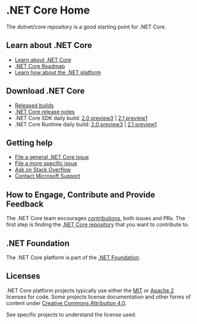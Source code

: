 ﻿# .NET Core Home

The dotnet/core repository is a good starting point for .NET Core. 

## Learn about .NET Core 

- [Learn about .NET Core](https://docs.microsoft.com/dotnet/core)
- [.NET Core Roadmap](https://github.com/dotnet/core/blob/master/roadmap.md)
- [Learn how about the .NET platform](https://docs.microsoft.com/dotnet/standard/)

## Download .NET Core

- [Released builds](https://github.com/dotnet/core/blob/master/release-notes/download-archive.md)
- [.NET Core release notes](https://github.com/dotnet/core/blob/master/release-notes/README.md)
- .NET Core SDK daily build: [2.0 preview3](https://github.com/dotnet/cli/blob/release/2.0.0/README.md#installers-and-binaries) | [2.1 preview1](https://github.com/dotnet/cli/blob/master/README.md#installers-and-binaries)
- .NET Core Runtime daily build: [2.0 preview3](https://github.com/dotnet/core-setup/blob/release/2.0.0/README.md) | [2.1 preview1](https://github.com/dotnet/core-setup/blob/master/README.md#daily-builds)

## Getting help

- [File a general .NET Core issue](https://github.com/dotnet/core/issues)
- [File a more specific issue](Documentation/core-repos.md)
- [Ask on Stack Overflow](https://stackoverflow.com/questions/ask)
- [Contact Microsoft Support](https://support.microsoft.com/contactus/)

## How to Engage, Contribute and Provide Feedback

The .NET Core team encourages [contributions](https://github.com/dotnet/coreclr/blob/master/Documentation/project-docs/contributing.md), both issues and PRs. The first step is finding the [.NET Core repository](Documentation/core-repos.md) that you want to contribute to.

## .NET Foundation

The .NET Core platform is part of the [.NET Foundation](http://www.dotnetfoundation.org).

## Licenses

.NET Core platform projects typically use either the [MIT](LICENSE.TXT) or
[Apache 2](http://www.apache.org/licenses/LICENSE-2.0) licenses for code.
Some projects license documentation and other forms of content under
[Creative Commons Attribution 4.0](http://creativecommons.org/licenses/by/4.0/).

See specific projects to understand the license used.
